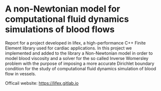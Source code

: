 # A non-Newtonian model for computational fluid dynamics simulations of blood flows
Report for a project developed in lifex, a high-performance C++ Finite Element library used for cardiac applications. In this project we implemented and added to the library a Non-Newtonian model in order to model blood viscosity and a solver for the so called Inverse Womersley problem with the purpose of imposing a more accurate Dirichlet boundary condition for the study of computational fluid dynamics simulation of blood flow in vessels.

Officail website: https://lifex.gitlab.io


